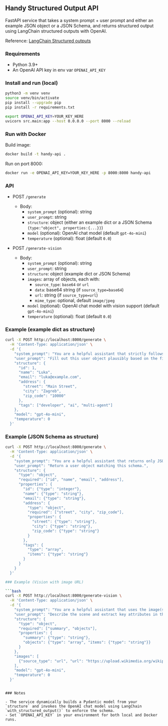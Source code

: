 ## Handy Structured Output API

FastAPI service that takes a system prompt + user prompt and either an example JSON object or a JSON Schema, and returns structured output using LangChain structured outputs with OpenAI.

Reference: [LangChain Structured outputs](https://python.langchain.com/docs/concepts/structured_outputs/)

### Requirements

- Python 3.9+
- An OpenAI API key in env var `OPENAI_API_KEY`

### Install and run (local)

```bash
python3 -m venv venv
source venv/bin/activate
pip install --upgrade pip
pip install -r requirements.txt

export OPENAI_API_KEY=YOUR_KEY_HERE
uvicorn src.main:app --host 0.0.0.0 --port 8000 --reload
```

### Run with Docker

Build image:

```bash
docker build -t handy-api .
```

Run on port 8000:

```bash
docker run -e OPENAI_API_KEY=YOUR_KEY_HERE -p 8000:8000 handy-api
```

### API

- POST `/generate`
  - Body:
    - `system_prompt` (optional): string
    - `user_prompt`: string
    - `structure`: object (either an example dict or a JSON Schema `{type:"object", properties:{...}}`)
    - `model` (optional): OpenAI chat model (default `gpt-4o-mini`)
    - `temperature` (optional): float (default `0.0`)

- POST `/generate-vision`
  - Body:
    - `system_prompt` (optional): string
    - `user_prompt`: string
    - `structure`: object (example dict or JSON Schema)
    - `images`: array of objects, each with:
      - `source_type`: `base64` or `url`
      - `data`: base64 string (if `source_type=base64`)
      - `url`: string (if `source_type=url`)
      - `mime_type`: optional, default `image/jpeg`
    - `model` (optional): OpenAI chat model with vision support (default `gpt-4o-mini`)
    - `temperature` (optional): float (default `0.0`)

### Example (example dict as structure)

```bash
curl -X POST http://localhost:8000/generate \
  -H 'Content-Type: application/json' \
  -d '{
    "system_prompt": "You are a helpful assistant that strictly follows the requested structure.",
    "user_prompt": "Fill out this user object plausibly based on the fields.",
    "structure": {
      "id": 1,
      "name": "Luka",
      "email": "luka@example.com",
      "address": {
        "street": "Main Street",
        "city": "Zagreb",
        "zip_code": "10000"
      },
      "tags": ["developer", "ai", "multi-agent"]
    },
    "model": "gpt-4o-mini",
    "temperature": 0
  }'
```

### Example (JSON Schema as structure)

```bash
curl -X POST http://localhost:8000/generate \
  -H 'Content-Type: application/json' \
  -d '{
    "system_prompt": "You are a helpful assistant that returns only JSON matching the schema.",
    "user_prompt": "Return a user object matching this schema.",
    "structure": {
      "type": "object",
      "required": ["id", "name", "email", "address"],
      "properties": {
        "id": {"type": "integer"},
        "name": {"type": "string"},
        "email": {"type": "string"},
        "address": {
          "type": "object",
          "required": ["street", "city", "zip_code"],
          "properties": {
            "street": {"type": "string"},
            "city": {"type": "string"},
            "zip_code": {"type": "string"}
          }
        },
        "tags": {
          "type": "array",
          "items": {"type": "string"}
        }
      }
    }
  }'

### Example (Vision with image URL)

```bash
curl -X POST http://localhost:8000/generate-vision \
  -H 'Content-Type: application/json' \
  -d '{
    "system_prompt": "You are a helpful assistant that uses the image(s) to produce structured outputs.",
    "user_prompt": "Describe the scene and extract key attributes in the requested structure.",
    "structure": {
      "type": "object",
      "required": ["summary", "objects"],
      "properties": {
        "summary": {"type": "string"},
        "objects": {"type": "array", "items": {"type": "string"}}
      }
    },
    "images": [
      {"source_type": "url", "url": "https://upload.wikimedia.org/wikipedia/commons/thumb/d/dd/Gfp-wisconsin-madison-the-nature-boardwalk.jpg/2560px-Gfp-wisconsin-madison-the-nature-boardwalk.jpg"}
    ],
    "model": "gpt-4o-mini",
    "temperature": 0
  }'
```
```

### Notes

- The service dynamically builds a Pydantic model from your `structure` and invokes the OpenAI chat model using LangChain `with_structured_output()` to enforce the schema.
- Set `OPENAI_API_KEY` in your environment for both local and Docker runs.

